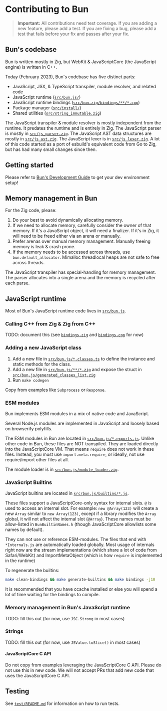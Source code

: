# Contributing to Bun

> **Important:** All contributions need test coverage. If you are adding a new feature, please add a test. If you are fixing a bug, please add a test that fails before your fix and passes after your fix.

## Bun's codebase

Bun is written mostly in Zig, but WebKit & JavaScriptCore (the JavaScript engine) is written in C++.

Today (February 2023), Bun's codebase has five distinct parts:

- JavaScript, JSX, & TypeScript transpiler, module resolver, and related code
- JavaScript runtime ([`src/bun.js/`](src/bun.js/))
- JavaScript runtime bindings ([`src/bun.zig/bindings/**/*.cpp`](src/bun.zig/bindings/))
- Package manager ([`src/install/`](src/install/))
- Shared utilities ([`src/string_immutable.zig`](src/string_immutable.zig))

The JavaScript transpiler & module resolver is mostly independent from the runtime. It predates the runtime and is entirely in Zig. The JavaScript parser is mostly in [`src/js_parser.zig`](src/js_parser.zig). The JavaScript AST data structures are mostly in [`src/js_ast.zig`](src/js_ast.zig). The JavaScript lexer is in [`src/js_lexer.zig`](src/js_lexer.zig). A lot of this code started as a port of esbuild's equivalent code from Go to Zig, but has had many small changes since then.

## Getting started

Please refer to [Bun's Development Guide](https://bun.sh/docs/project/development) to get your dev environment setup!

## Memory management in Bun

For the Zig code, please:

1. Do your best to avoid dynamically allocating memory.
2. If we need to allocate memory, carefully consider the owner of that memory. If it's a JavaScript object, it will need a finalizer. If it's in Zig, it will need to be freed either via an arena or manually.
3. Prefer arenas over manual memory management. Manually freeing memory is leak & crash prone.
4. If the memory needs to be accessed across threads, use `bun.default_allocator`. Mimalloc threadlocal heaps are not safe to free across threads.

The JavaScript transpiler has special-handling for memory management. The parser allocates into a single arena and the memory is recycled after each parse.

## JavaScript runtime

Most of Bun's JavaScript runtime code lives in [`src/bun.js`](src/bun.js).

### Calling C++ from Zig & Zig from C++

TODO: document this (see [`bindings.zig`](src/bun.js/bindings/bindings.zig) and [`bindings.cpp`](src/bun.js/bindings/bindings.cpp) for now)

### Adding a new JavaScript class

1. Add a new file in [`src/bun.js/*.classes.ts`](src/bun.js) to define the instance and static methods for the class.
2. Add a new file in [`src/bun.js/**/*.zig`](src/bun.js) and expose the struct in [`src/bun.js/generated_classes_list.zig`](src/bun.js/generated_classes_list.zig)
3. Run `make codegen`

Copy from examples like `Subprocess` or `Response`.

### ESM modules

Bun implements ESM modules in a mix of native code and JavaScript.

Several Node.js modules are implemented in JavaScript and loosely based on browserify polyfills.

The ESM modules in Bun are located in [`src/bun.js/*.exports.js`](src/bun.js/). Unlike other code in Bun, these files are NOT transpiled. They are loaded directly into the JavaScriptCore VM. That means `require` does not work in these files. Instead, you must use `import.meta.require`, or ideally, not use require/import other files at all.

The module loader is in [`src/bun.js/module_loader.zig`](src/bun.js/module_loader.zig).

### JavaScript Builtins

JavaScript builtins are located in [`src/bun.js/builtins/*.js`](src/bun.js/builtins).

These files support a JavaScriptCore-only syntax for internal slots. `@` is used to access an internal slot. For example: `new @Array(123)` will create a new `Array` similar to `new Array(123)`, except if a library modifies the `Array` global, it will not affect the internal slot (`@Array`). These names must be allow-listed in `BunBuiltinNames.h` (though JavaScriptCore allowlists some names by default).

They can not use or reference ESM-modules. The files that end with `*Internals.js` are automatically loaded globally. Most usage of internals right now are the stream implementations (which share a lot of code from Safari/WebKit) and ImportMetaObject (which is how `require` is implemented in the runtime)

To regenerate the builtins:

```sh
make clean-bindings && make generate-builtins && make bindings -j10
```

It is recommended that you have ccache installed or else you will spend a lot of time waiting for the bindings to compile.

### Memory management in Bun's JavaScript runtime

TODO: fill this out (for now, use `JSC.Strong` in most cases)

### Strings

TODO: fill this out (for now, use `JSValue.toSlice()` in most cases)

#### JavaScriptCore C API

Do not copy from examples leveraging the JavaScriptCore C API. Please do not use this in new code. We will not accept PRs that add new code that uses the JavaScriptCore C API.

## Testing

See [`test/README.md`](test/README.md) for information on how to run tests.
